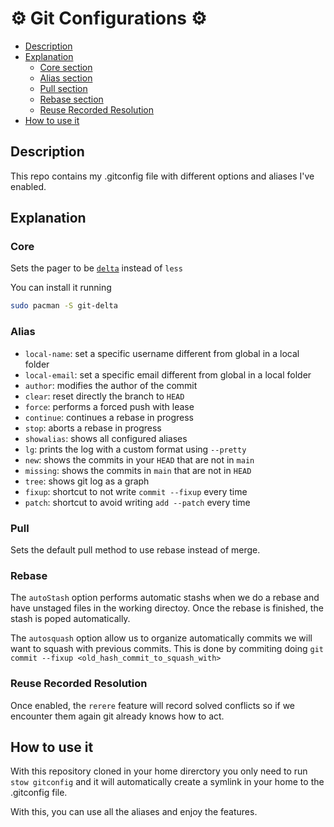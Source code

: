 # ⚙️ Git Configurations ⚙️

- [Description](#description)
- [Explanation](#explanation)
    - [Core section](#core)
    - [Alias section](#alias)
    - [Pull section](#pull)
    - [Rebase section](#rebase)
    - [Reuse Recorded Resolution](#rerere)
- [How to use it](#how-to-use-it)

<a name="description"></a>
## Description

This repo contains my .gitconfig file with different options and aliases I've enabled. 

<a name="explanation"></a>
## Explanation

<a name="core"></a>
### Core

Sets the pager to be [`delta`](https://github.com/dandavison/delta) instead of `less`

You can install it running

```bash
sudo pacman -S git-delta
```

<a name="alias"></a>
### Alias

- `local-name`: set a specific username different from global in a local folder
- `local-email`: set a specific email different from global in a local folder
- `author`: modifies the author of the commit
- `clear`: reset directly the branch to `HEAD`
- `force`: performs a forced push with lease
- `continue`: continues a rebase in progress
- `stop`: aborts a rebase in progress
- `showalias`: shows all configured aliases
- `lg`: prints the log with a custom format using `--pretty`
- `new`: shows the commits in your `HEAD` that are not in `main`
- `missing`: shows the commits in `main` that are not in `HEAD`
- `tree`: shows git log as a graph
- `fixup`: shortcut to not write `commit --fixup` every time
- `patch`: shortcut to avoid writing `add --patch` every time

<a name="pull"></a>
### Pull

Sets the default pull method to use rebase instead of merge.

<a name="rebase"></a>
### Rebase

The `autoStash` option performs automatic stashs when we do a rebase and have unstaged files in the working directoy. Once the rebase is finished, the stash is poped automatically.

The `autosquash` option allow us to organize automatically commits we will want to squash with previous commits. This is done by commiting doing `git commit --fixup <old_hash_commit_to_squash_with>`

<a name="rerere"></a>
### Reuse Recorded Resolution

Once enabled, the `rerere` feature will record solved conflicts so if we encounter them again git already knows how to act.

<a name="how-to-use-it"></a>
## How to use it

With this repository cloned in your home direrctory you only need to run `stow gitconfig` and it will automatically create a symlink in your home to the .gitconfig file.

With this, you can use all the aliases and enjoy the features.